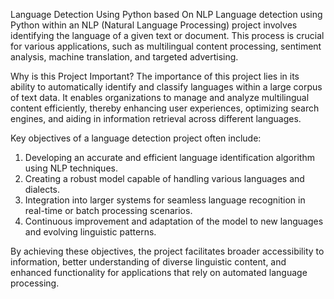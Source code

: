 
Language Detection Using Python based On NLP
Language detection using Python within an NLP (Natural Language Processing) project involves identifying the language of a given text or document. This process is crucial for various applications, such as multilingual content processing, sentiment analysis, machine translation, and targeted advertising.

Why is this Project Important?
The importance of this project lies in its ability to automatically identify and classify languages within a large corpus of text data. It enables organizations to manage and analyze multilingual content efficiently, thereby enhancing user experiences, optimizing search engines, and aiding in information retrieval across different languages.

Key objectives of a language detection project often include:
1. Developing an accurate and efficient language identification algorithm using NLP techniques.
2. Creating a robust model capable of handling various languages and dialects.
3. Integration into larger systems for seamless language recognition in real-time or batch processing scenarios.
4. Continuous improvement and adaptation of the model to new languages and evolving linguistic patterns.

By achieving these objectives, the project facilitates broader accessibility to information, better understanding of diverse linguistic content, and enhanced functionality for applications that rely on automated language processing.
